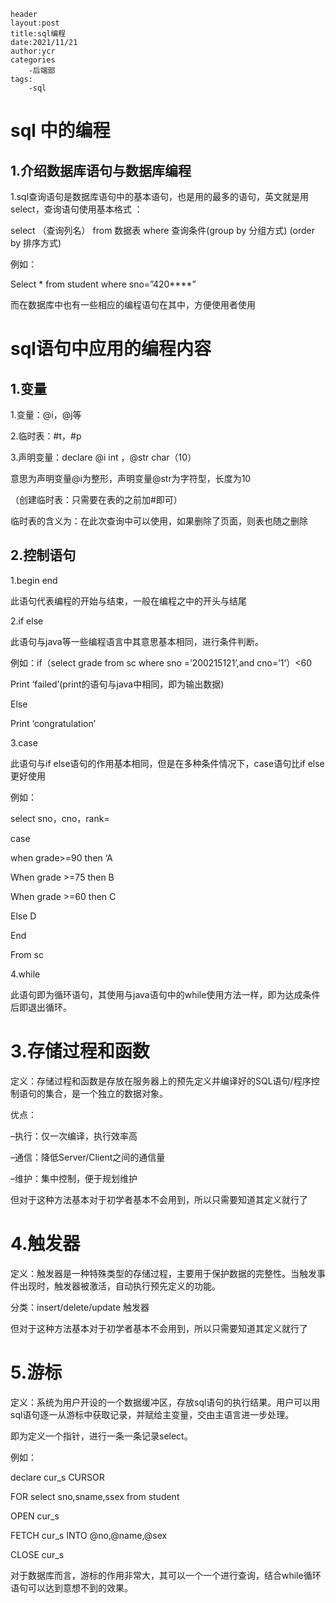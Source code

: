 

```
header
layout:post
title:sql编程
date:2021/11/21
author:ycr
categories
	-后端部
tags:
	-sql
```



# sql 中的编程

## 1.介绍数据库语句与数据库编程

1.sql查询语句是数据库语句中的基本语句，也是用的最多的语句，英文就是用select，查询语句使用基本格式 ：

select （查询列名） from 数据表 where 查询条件(group by 分组方式) (order by 排序方式)

例如：

Select * from student where sno=”420****”

而在数据库中也有一些相应的编程语句在其中，方便使用者使用 

# sql语句中应用的编程内容

## 1.变量

1.变量：@i，@j等

2.临时表：#t，#p

3.声明变量：declare @i int ，@str char（10）

意思为声明变量@i为整形，声明变量@str为字符型，长度为10

（创建临时表：只需要在表的之前加#即可）

临时表的含义为：在此次查询中可以使用，如果删除了页面，则表也随之删除

## 2.控制语句

1.begin  end

此语句代表编程的开始与结束，一般在编程之中的开头与结尾

2.if else

此语句与java等一些编程语言中其意思基本相同，进行条件判断。

例如：if（select grade from sc where sno =’200215121’,and cno=’1’）<60

Print ‘failed’(print的语句与java中相同，即为输出数据)

Else

Print ‘congratulation’

3.case

此语句与if else语句的作用基本相同，但是在多种条件情况下，case语句比if else更好使用

例如：

select sno，cno，rank=

case

when grade>=90 then ‘A

When grade >=75 then B

When grade >=60 then C

Else D 

   End

   From sc

4.while

此语句即为循环语句，其使用与java语句中的while使用方法一样，即为达成条件后即退出循环。

# 3.存储过程和函数

定义：存储过程和函数是存放在服务器上的预先定义并编译好的SQL语句/程序控制语句的集合，是一个独立的数据对象。

优点：

–执行：仅一次编译，执行效率高

–通信：降低Server/Client之间的通信量

–维护：集中控制，便于规划维护

但对于这种方法基本对于初学者基本不会用到，所以只需要知道其定义就行了

# 4.触发器

定义：触发器是一种特殊类型的存储过程，主要用于保护数据的完整性。当触发事件出现时，触发器被激活，自动执行预先定义的功能。

分类：insert/delete/update 触发器

但对于这种方法基本对于初学者基本不会用到，所以只需要知道其定义就行了

# 5.游标

定义：系统为用户开设的一个数据缓冲区，存放sql语句的执行结果。用户可以用sql语句逐一从游标中获取记录，并赋给主变量，交由主语言进一步处理。

即为定义一个指针，进行一条一条记录select。

例如：

declare cur_s CURSOR

FOR select sno,sname,ssex from student

OPEN cur_s

FETCH cur_s INTO @no,@name,@sex

CLOSE cur_s

对于数据库而言，游标的作用非常大，其可以一个一个进行查询，结合while循环语句可以达到意想不到的效果。